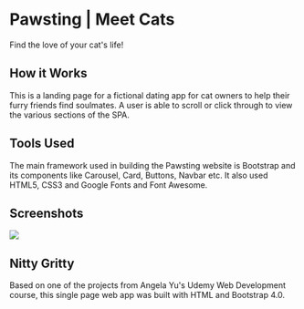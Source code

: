 
# Pawsting | Meet Cats

Find the love of your cat's life!

## How it Works 
This is a landing page for a fictional dating app for cat owners to help their furry friends find soulmates. A user is able to scroll or click through to view the various sections of the SPA.

## Tools Used
The main framework used in building the Pawsting website is Bootstrap and its components like Carousel, Card, Buttons, Navbar etc. It also used HTML5, CSS3 and Google Fonts and Font Awesome.

## Screenshots 
![](Pawsting/images/front.png)

## Nitty Gritty 
Based on one of the projects from Angela Yu's Udemy Web Development course, this single page web app was built with HTML and Bootstrap 4.0.
